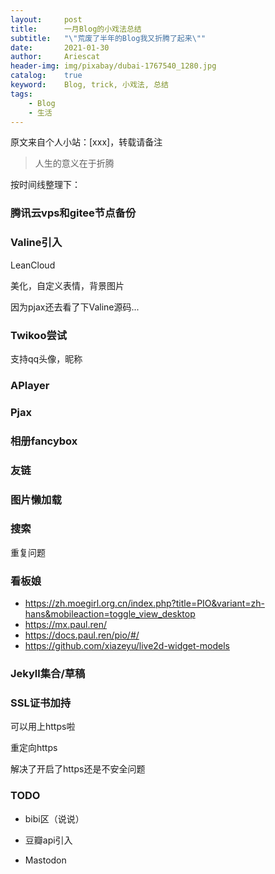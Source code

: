 ```yaml
---
layout:     post
title:      一月Blog的小戏法总结
subtitle:   "\"荒废了半年的Blog我又折腾了起来\""
date:       2021-01-30
author:     Ariescat
header-img: img/pixabay/dubai-1767540_1280.jpg
catalog:    true
keyword:    Blog, trick, 小戏法, 总结
tags:
    - Blog
    - 生活
---
```




原文来自个人小站：[xxx]，转载请备注



> 人生的意义在于折腾



按时间线整理下：



### 腾讯云vps和gitee节点备份



### Valine引入

LeanCloud

美化，自定义表情，背景图片

因为pjax还去看了下Valine源码...



### Twikoo尝试

支持qq头像，昵称



### APlayer



### Pjax



### 相册fancybox



### 友链



### 图片懒加载



### 搜索

重复问题



### 看板娘

* https://zh.moegirl.org.cn/index.php?title=PIO&variant=zh-hans&mobileaction=toggle_view_desktop
* https://mx.paul.ren/
* https://docs.paul.ren/pio/#/
* https://github.com/xiazeyu/live2d-widget-models



### Jekyll集合/草稿



### SSL证书加持

可以用上https啦

重定向https

解决了开启了https还是不安全问题



### TODO

- bibi区（说说）

- 豆瓣api引入
- Mastodon